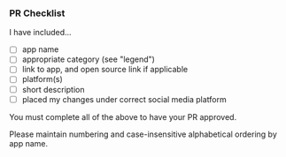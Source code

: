 ### PR Checklist

I have included...

- [ ] app name
- [ ] appropriate category (see "legend")
- [ ] link to app, and open source link if applicable
- [ ] platform(s)
- [ ] short description
- [ ] placed my changes under correct social media platform 

You must complete all of the above to have your PR approved.

Please maintain numbering and case-insensitive alphabetical ordering by app name.
